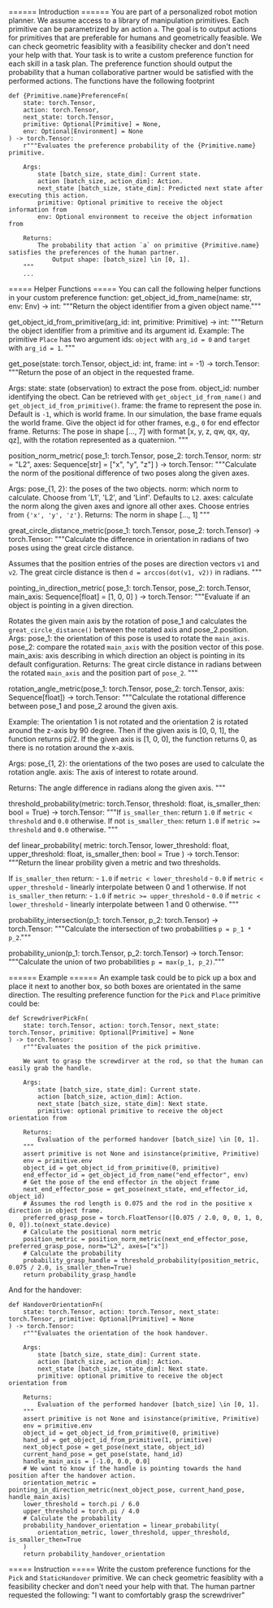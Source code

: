 ====== Introduction ======
You are part of a personalized robot motion planner. 
We assume access to a library of manipulation primitives. Each primitive can be parametrized by an action `a`. 
The goal is to output actions for primitives that are preferable for humans and geometrically feasible.
We can check geometric feasiblity with a feasibility checker and don't need your help with that.
Your task is to write a custom preference function for each skill in a task plan. The preference function should output the probability that a human collaborative partner would be satisfied with the performed actions.
The functions have the following footprint
```
def {Primitive.name}PreferenceFn(
    state: torch.Tensor,
    action: torch.Tensor, 
    next_state: torch.Tensor, 
    primitive: Optional[Primitive] = None, 
    env: Optional[Environment] = None
) -> torch.Tensor:
    r"""Evaluates the preference probability of the {Primitive.name} primitive.

    Args:
        state [batch_size, state_dim]: Current state.
        action [batch_size, action_dim]: Action.
        next_state [batch_size, state_dim]: Predicted next state after executing this action.
        primitive: Optional primitive to receive the object information from
        env: Optional environment to receive the object information from

    Returns:
        The probability that action `a` on primitive {Primitive.name} satisfies the preferences of the human partner. 
            Output shape: [batch_size] \in [0, 1].
    """
    ...
```
===== Helper Functions =====
You can call the following helper functions in your custom preference function:
get_object_id_from_name(name: str, env: Env) -> int:
"""Return the object identifier from a given object name."""

get_object_id_from_primitive(arg_id: int, primitive: Primitive) -> int:
"""Return the object identifier from a primitive and its argument id.
Example: The primitive `Place` has two argument ids: `object` with `arg_id = 0` and `target` with `arg_id = 1`.
"""

get_pose(state: torch.Tensor, object_id: int, frame: int = -1) -> torch.Tensor:
"""Return the pose of an object in the requested frame.

Args:
    state: state (observation) to extract the pose from.
    object_id: number identifying the obect. Can be retrieved with `get_object_id_from_name()` and
        `get_object_id_from_primitive()`.
    frame: the frame to represent the pose in. Default is `-1`, which is world frame. In our simulation, the base
        frame equals the world frame. Give the object id for other frames, e.g., `0` for end effector frame.
Returns:
    The pose in shape [..., 7] with format [x, y, z, qw, qx, qy, qz], with the rotation represented as a quaternion.
"""

position_norm_metric(
    pose_1: torch.Tensor, pose_2: torch.Tensor, norm: str = "L2", axes: Sequence[str] = ["x", "y", "z"]
) -> torch.Tensor:
"""Calculate the norm of the positional difference of two poses along the given axes.

Args:
    pose_{1, 2}: the poses of the two objects.
    norm: which norm to calculate. Choose from 'L1', 'L2', and 'Linf'. Defaults to `L2`.
    axes: calculate the norm along the given axes and ignore all other axes. Choose entries from `{'x', 'y', 'z'}`.
Returns:
    The norm in shape [..., 1]
"""

great_circle_distance_metric(pose_1: torch.Tensor, pose_2: torch.Tensor) -> torch.Tensor:
"""Calculate the difference in orientation in radians of two poses using the great circle distance.

Assumes that the position entries of the poses are direction vectors `v1` and `v2`.
The great circle distance is then `d = arccos(dot(v1, v2))` in radians.
"""

pointing_in_direction_metric(
    pose_1: torch.Tensor, pose_2: torch.Tensor, main_axis: Sequence[float] = [1, 0, 0]
) -> torch.Tensor:
"""Evaluate if an object is pointing in a given direction.

Rotates the given main axis by the rotation of pose_1 and calculates the `great_circle_distance()`
between the rotated axis and pose_2.position.
Args:
    pose_1: the orientation of this pose is used to rotate the `main_axis`.
    pose_2: compare the rotated `main_axis` with the position vector of this pose.
    main_axis: axis describing in which direction an object is pointing in its default configuration.
Returns:
    The great circle distance in radians between the rotated `main_axis` and the position part of `pose_2`.
"""

rotation_angle_metric(pose_1: torch.Tensor, pose_2: torch.Tensor, axis: Sequence[float]) -> torch.Tensor:
"""Calculate the rotational difference between pose_1 and pose_2 around the given axis.

Example: The orientation 1 is not rotated and the orientation 2 is rotated around the z-axis by 90 degree.
    Then if the given axis is [0, 0, 1], the function returns pi/2.
    If the given axis is [1, 0, 0], the function returns 0, as there is no rotation around the x-axis.

Args:
    pose_{1, 2}: the orientations of the two poses are used to calculate the rotation angle.
    axis: The axis of interest to rotate around.

Returns:
    The angle difference in radians along the given axis.
"""

threshold_probability(metric: torch.Tensor, threshold: float, is_smaller_then: bool = True) -> torch.Tensor:
"""If `is_smaller_then`: return `1.0` if `metric < threshold` and `0.0` otherwise.
If not `is_smaller_then`: return `1.0` if `metric >= threshold` and `0.0` otherwise.
"""

def linear_probability(
    metric: torch.Tensor, lower_threshold: float, upper_threshold: float, is_smaller_then: bool = True
) -> torch.Tensor:
"""Return the linear probility given a metric and two thresholds.

If `is_smaller_then` return:
    - `1.0` if `metric < lower_threshold`
    - `0.0` if `metric < upper_threshold`
    - linearly interpolate between 0 and 1 otherwise.
If not `is_smaller_then` return:
    - `1.0` if `metric >= upper_threshold`
    - `0.0` if `metric < lower_threshold`
    - linearly interpolate between 1 and 0 otherwise.
"""

probability_intersection(p_1: torch.Tensor, p_2: torch.Tensor) -> torch.Tensor:
"""Calculate the intersection of two probabilities `p = p_1 * p_2`."""

probability_union(p_1: torch.Tensor, p_2: torch.Tensor) -> torch.Tensor:
"""Calculate the union of two probabilities `p = max(p_1, p_2)`."""

====== Example ======
An example task could be to pick up a box and place it next to another box, so both boxes are orientated in the same direction.
The resulting preference function for the `Pick` and `Place` primitive could be:
```
def ScrewdriverPickFn(
    state: torch.Tensor, action: torch.Tensor, next_state: torch.Tensor, primitive: Optional[Primitive] = None
) -> torch.Tensor:
    r"""Evaluates the position of the pick primitive.

    We want to grasp the screwdirver at the rod, so that the human can easily grab the handle.

    Args:
        state [batch_size, state_dim]: Current state.
        action [batch_size, action_dim]: Action.
        next_state [batch_size, state_dim]: Next state.
        primitive: optional primitive to receive the object orientation from

    Returns:
        Evaluation of the performed handover [batch_size] \in [0, 1].
    """
    assert primitive is not None and isinstance(primitive, Primitive)
    env = primitive.env
    object_id = get_object_id_from_primitive(0, primitive)
    end_effector_id = get_object_id_from_name("end_effector", env)
    # Get the pose of the end effector in the object frame
    next_end_effector_pose = get_pose(next_state, end_effector_id, object_id)
    # Assumes the rod length is 0.075 and the rod in the positive x direction in object frame.
    preferred_grasp_pose = torch.FloatTensor([0.075 / 2.0, 0, 0, 1, 0, 0, 0]).to(next_state.device)
    # Calculate the positional norm metric
    position_metric = position_norm_metric(next_end_effector_pose, preferred_grasp_pose, norm="L2", axes=["x"])
    # Calculate the probability
    probability_grasp_handle = threshold_probability(position_metric, 0.075 / 2.0, is_smaller_then=True)
    return probability_grasp_handle
```
And for the handover:
```
def HandoverOrientationFn(
    state: torch.Tensor, action: torch.Tensor, next_state: torch.Tensor, primitive: Optional[Primitive] = None
) -> torch.Tensor:
    r"""Evaluates the orientation of the hook handover.

    Args:
        state [batch_size, state_dim]: Current state.
        action [batch_size, action_dim]: Action.
        next_state [batch_size, state_dim]: Next state.
        primitive: optional primitive to receive the object orientation from

    Returns:
        Evaluation of the performed handover [batch_size] \in [0, 1].
    """
    assert primitive is not None and isinstance(primitive, Primitive)
    env = primitive.env
    object_id = get_object_id_from_primitive(0, primitive)
    hand_id = get_object_id_from_primitive(1, primitive)
    next_object_pose = get_pose(next_state, object_id)
    current_hand_pose = get_pose(state, hand_id)
    handle_main_axis = [-1.0, 0.0, 0.0]
    # We want to know if the handle is pointing towards the hand position after the handover action.
    orientation_metric = pointing_in_direction_metric(next_object_pose, current_hand_pose, handle_main_axis)
    lower_threshold = torch.pi / 6.0
    upper_threshold = torch.pi / 4.0
    # Calculate the probability
    probability_handover_orientation = linear_probability(
        orientation_metric, lower_threshold, upper_threshold, is_smaller_then=True
    )
    return probability_handover_orientation
```

===== Instruction =====
Write the custom preference functions for the `Pick` and `StaticHandover` primitive.
We can check geometric feasiblity with a feasibility checker and don't need your help with that.
The human partner requested the following:
"I want to comfortably grasp the screwdriver"